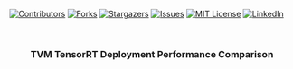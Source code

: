 [![Contributors][contributors-shield]][contributors-url]
[![Forks][forks-shield]][forks-url]
[![Stargazers][stars-shield]][stars-url]
[![Issues][issues-shield]][issues-url]
[![MIT License][license-shield]][license-url]
[![LinkedIn][linkedin-shield]][linkedin-url]

<br />
<div align="center">
  <h3 align="center">TVM TensorRT Deployment Performance Comparison</h3>
</div>


[contributors-shield]: https://img.shields.io/github/contributors/jc-su/tvm_tensorrt_comparsion.svg?style=for-the-badge
[contributors-url]: https://github.com/jc-su/tvm_tensorrt_comparsion/graphs/contributors
[forks-shield]: https://img.shields.io/github/forks/jc-su/tvm_tensorrt_comparsion.svg?style=for-the-badge
[forks-url]: https://github.com/jc-su/tvm_tensorrt_comparsion/network/members
[stars-shield]: https://img.shields.io/github/stars/jc-su/tvm_tensorrt_comparsion.svg?style=for-the-badge
[stars-url]: https://github.com/jc-su/tvm_tensorrt_comparsion/stargazers
[issues-shield]: https://img.shields.io/github/issues/jc-su/tvm_tensorrt_comparsion.svg?style=for-the-badge
[issues-url]: https://github.com/jc-su/tvm_tensorrt_comparsion/issues
[license-shield]: https://img.shields.io/github/license/jc-su/tvm_tensorrt_comparsion.svg?style=for-the-badge
[license-url]: https://github.com/license/jc-su/tvm_tensorrt_comparsion/blob/main/LICENSE.txt
[linkedin-shield]: https://img.shields.io/badge/-LinkedIn-black.svg?style=for-the-badge&logo=linkedin&colorB=555
[linkedin-url]: https://www.linkedin.com/in/jcsu/